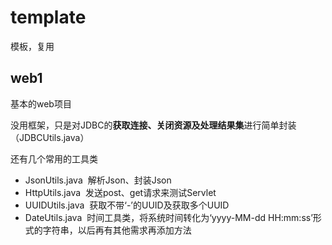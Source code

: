 # template
模板，复用

## web1
基本的web项目

没用框架，只是对JDBC的**获取连接、关闭资源及处理结果集**进行简单封装（JDBCUtils.java）

还有几个常用的工具类
* JsonUtils.java  解析Json、封装Json
* HttpUtils.java  发送post、get请求来测试Servlet
* UUIDUtils.java  获取不带‘-’的UUID及获取多个UUID
* DateUtils.java  时间工具类，将系统时间转化为‘yyyy-MM-dd HH:mm:ss’形式的字符串，以后再有其他需求再添加方法
